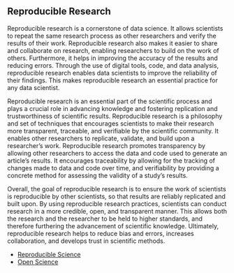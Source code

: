 ## Reproducible Research

Reproducible research is a cornerstone of data science. It allows scientists to repeat the same research process as other researchers and verify the results of their work. Reproducible research also makes it easier to share and collaborate on research, enabling researchers to build on the work of others. Furthermore, it helps in improving the accuracy of the results and reducing errors. Through the use of digital tools, code, and data analysis, reproducible research enables data scientists to improve the reliability of their findings. This makes reproducible research an essential practice for any data scientist.

Reproducible research is an essential part of the scientific process and plays a crucial role in advancing knowledge and fostering replication and trustworthiness of scientific results. Reproducible research is a philosophy and set of techniques that encourages scientists to make their research more transparent, traceable, and verifiable by the scientific community. It enables other researchers to replicate, validate, and build upon a researcher’s work. Reproducible research promotes transparency by allowing other researchers to access the data and code used to generate an article’s results. It encourages traceability by allowing for the tracking of changes made to data and code over time, and verifiability by providing a concrete method for assessing the validity of a study’s results.

Overall, the goal of reproducible research is to ensure the work of scientists is reproducible by other scientists, so that results are reliably replicated and built upon. By using reproducible research practices, scientists can conduct research in a more credible, open, and transparent manner. This allows both the research and the researcher to be held to higher standards, and therefore furthering the advancement of scientific knowledge. Ultimately, reproducible research helps to reduce bias and errors, increases collaboration, and develops trust in scientific methods.

  * [Reproducible Science](https://www.earthdatascience.org/courses/intro-to-earth-data-science/open-reproducible-science/get-started-open-reproducible-science/)
  * [Open Science](https://openscience.org/what-exactly-is-open-science/)
  
